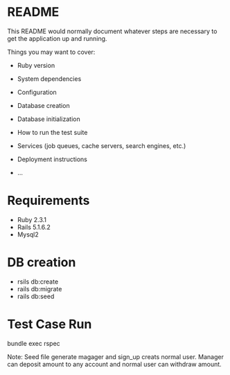 # README

This README would normally document whatever steps are necessary to get the
application up and running.

Things you may want to cover:

* Ruby version

* System dependencies

* Configuration

* Database creation

* Database initialization

* How to run the test suite

* Services (job queues, cache servers, search engines, etc.)

* Deployment instructions

* ...

# Requirements

* Ruby 2.3.1
* Rails 5.1.6.2
* Mysql2

# DB creation

* rsils db:create
* rails db:migrate
* rails db:seed

# Test Case Run

bundle exec rspec

Note: Seed file generate magager and sign_up creats normal user. Manager can deposit amount to any account and normal user can withdraw amount. 



